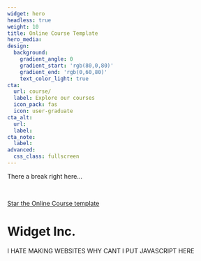 ```yaml
---
widget: hero
headless: true
weight: 10
title: Online Course Template
hero_media: 
design:
  background:
    gradient_angle: 0
    gradient_start: 'rgb(80,0,80)'
    gradient_end: 'rgb(0,60,80)'
    text_color_light: true
cta:
  url: course/
  label: Explore our courses
  icon_pack: fas
  icon: user-graduate
cta_alt:
  url:
  label:
cta_note:
  label:
advanced:
  css_class: fullscreen
---
```

<!--div id="particles-js"></div-->
<div id="tsparticles"></div>

There a break right here...

<br>

<!--a class="github-button" href="https://github.com/wowchemy/wowchemy-hugo-modules" data-icon="octicon-star" data-size="large" data-show-count="true" aria-label="Star Wowchemy Website Builder for Hugo">Star Wowchemy Website Builder for Hugo</a-->

<a class="github-button" href="https://github.com/wowchemy/starter-hugo-online-course" data-icon="octicon-star" data-size="large" data-show-count="true" aria-label="Star the Online Course template">Star the Online Course template</a>
<script async defer src="https://buttons.github.io/buttons.js"></script>

<div class="headline">
<h1 class="punchline">
    Widget Inc.
</h1>
<p class="tagline">
I HATE MAKING WEBSITES
WHY CANT I PUT JAVASCRIPT HERE
</p>
</div>
<!--script>
//particlesJS.load('particles-js', 'assets/particlesjs-config.json', function() {
  //console.log('callback - particles.js config loaded');
//});
</script-->
<script>
// tsParticles
//     .loadJSON("tsparticles", "assets/tsparticles0.json")
//     .then((container) => {
//         console.log("callback - tsparticles config loaded");
//     })
//     .catch((error) => {
//         console.error(error);
//     });
tsParticles.load("tsparticles", {
  detectRetina: false,
  fpsLimit: 60,
  interactivity: {
    detectsOn: "canvas",
    events: {
      onHover: {
        enable: true,
        mode: "bubble"
      },
      resize: true
    },
    modes: {
      bubble: {
        distance: 40,
        duration: 2,
        opacity: 8,
        size: 6,
        speed: 3
      }
    }
  },
  particles: {
    color: {
      value: "#ff0000",
      animation: {
        enable: true,
        speed: 20,
        sync: true
      }
    },
    lineLinked: {
      blink: false,
      color: "random",
      consent: false,
      distance: 30,
      enable: true,
      opacity: 0.3,
      width: 0.5
    },
    move: {
      attract: {
        enable: false,
        rotate: {
          x: 600,
          y: 1200
        }
      },
      bounce: false,
      direction: "none",
      enable: true,
      outMode: "bounce",
      random: true,
      speed: 0.5,
      straight: false
    },
    number: {
      density: {
        enable: false,
        area: 2000
      },
      limit: 0,
      value: 200
    },
    opacity: {
      animation: {
        enable: true,
        minimumValue: 0.05,
        speed: 2,
        sync: false
      },
      random: false,
      value: 1
    },
    shape: {
      type: "circle"
    },
    size: {
      animation: {
        enable: false,
        minimumValue: 0.1,
        speed: 40,
        sync: false
      },
      random: true,
      value: 1
    }
  },
  polygon: {
    draw: {
      enable: true,
      lineColor: "rgba(255,255,255,0.2)",
      lineWidth: 0.3
    },
    move: {
      radius: 10
    },
    inlineArrangement: "equidistant",
    scale: 0.5,
    type: "inline",
    url: "https://particles.js.org/images/smalldeer.svg"
  }
});
</script>
<script>
		ScrollReveal().reveal('.headline', { delay: 500 });
    ScrollReveal().reveal('.tagline', { delay: 1500 });
    ScrollReveal().reveal('.punchline', { delay: 2000 });
</script>
